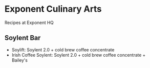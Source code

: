 # Exponent Culinary Arts
Recipes at Exponent HQ

## Soylent Bar

- Soylift: Soylent 2.0 + cold brew coffee concentrate
- Irish Coffee Soylent: Soylent 2.0 + cold brew coffee concentrate + Bailey's
